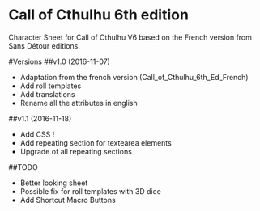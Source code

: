 # Call of Cthulhu 6th edition

Character Sheet for Call of Cthulhu V6 based on the French version from Sans Détour editions.

#Versions
##v1.0 (2016-11-07)

- Adaptation from the french version (Call_of_Cthulhu_6th_Ed_French)
- Add roll templates
- Add translations
- Rename all the attributes in english

##v1.1 (2016-11-18)

- Add CSS !
- Add repeating section for textearea elements
- Upgrade of all repeating sections


##TODO

- Better looking sheet
- Possible fix for roll templates with 3D dice
- Add Shortcut Macro Buttons